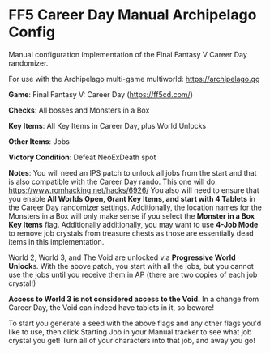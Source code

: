 # FF5 Career Day Manual Archipelago Config
Manual configuration implementation of the Final Fantasy V Career Day randomizer.

For use with the Archipelago multi-game multiworld: https://archipelago.gg

**Game**: Final Fantasy V: Career Day (https://ff5cd.com/)

**Checks**: All bosses and Monsters in a Box

**Key Items**: All Key Items in Career Day, plus World Unlocks

**Other Items**: Jobs

**Victory Condition**: Defeat NeoExDeath spot

**Notes**: You will need an IPS patch to unlock all jobs from the start and that is also compatible with the Career Day rando. This one will do: https://www.romhacking.net/hacks/6926/
You also will need to ensure that you enable **All Worlds Open, Grant Key Items, and start with 4 Tablets** in the Career Day randomizer settings. Additionally, the location names for the Monsters in a Box will only make sense if you select the **Monster in a Box Key Items** flag. Additionally additionally, you may want to use **4-Job Mode** to remove job crystals from treasure chests as those are essentially dead items in this implementation. 

World 2, World 3, and The Void are unlocked via **Progressive World Unlock**s.
With the above patch, you start with all the jobs, but you cannot use the jobs until you receive them in AP (there are two copies of each job crystal!)

**Access to World 3 is not considered access to the Void.** In a change from Career Day, the Void can indeed have tablets in it, so beware!

To start you generate a seed with the above flags and any other flags you'd like to use, then click Starting Job in your Manual tracker to see what job crystal you get! Turn all of your characters into that job, and away you go!
